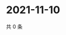# 2021-11-10

共 0 条

<!-- BEGIN WEIBO -->
<!-- 最后更新时间 Wed Nov 10 2021 13:07:53 GMT+0800 (China Standard Time) -->

<!-- END WEIBO -->
